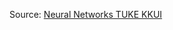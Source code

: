 Source: [Neural Networks TUKE KKUI](https://github.com/servoNoDev/Neural-networks-TUKE-KKUI/tree/main)
